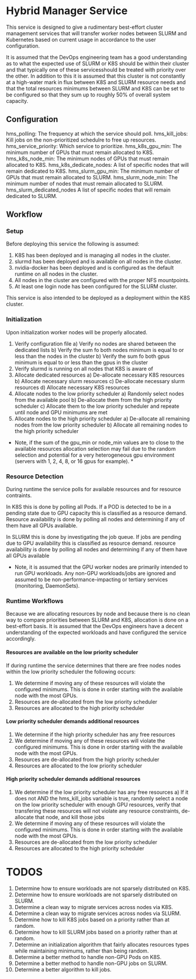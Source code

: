# Hybrid Manager Service

This service is designed to give a rudimentary best-effort cluster management services that will transfer worker nodes between SLURM and Kubernetes based on current usage in accordance to the user configuration.

It is assumed that the DevOps engineering team has a good understanding as to what the expected use of SLURM or K8S should be within their cluster and that typically one of these servicesshould be treated with priority over the other. In addition to this it is assumed that this cluster is not constantly at a high-water mark in flux between K8S and SLURM resource needs and that the total resources minimums between SLURM and K8S can be set to be configured so that they sum up to roughly 50% of overall system capacity.

## Configuration

hms_polling: The frequency at which the service should poll.
hms_kill_jobs: Kill jobs on the non-prioritized schedulre to free up resources.
hms_service_priority: Which service to prioritize.
hms_k8s_gpu_min: The minimum number of GPUs that must remain allocated to K8S.
hms_k8s_node_min: The minimum nodes of GPUs that must remain allocated to K8S.
hms_k8s_dedicate_nodes: A list of specific nodes that will remain dedicated to K8S.
hms_slurm_gpu_min: The minimum number of GPUs that must remain allocated to SLURM.
hms_slurm_node_min: The minimum number of nodes that must remain allocated to SLURM.
hms_slurm_dedicated_nodes A list of specific nodes that will remain dedicated to SLURM.

## Workflow
### Setup

Before deploying this service the following is assumed:

1) K8S has been deployed and is managing all nodes in the cluster.
2) slurmd has been deployed and is available on all nodes in the cluster.
3) nvidia-docker has been deployed and is configured as the default runtime on all nodes in the cluster.
4) All nodes in the cluster are configured with the proper NFS mountpoints.
5) At least one login node has been configured for the SLURM cluster.

This service is also intended to be deployed as a deployment within the K8S cluster.

### Initialization

Upon initialization worker nodes will be properly allocated.

1) Verify configuration file
  a) Verify no nodes are shared between the dedicated lists
  b) Verify the sum fo both nodes minimum is equal to or less than the nodes in the cluster
  b) Verify the sum fo both gpus minimum is equal to or less than the gpus in the cluster
2) Verify slurmd is running on all nodes that K8S is aware of
3) Allocate dedicated resources
  a) De-allocate necessary K8S resources
  b) Allocate necessary slurm resources
  c) De-allocate necessary slurm resources
  d) Allocate necessary K8S resources
4) Allocate nodes to the low priority scheduler
  a) Randomly select nodes from the available pool
  b) De-allocate them from the high priority scheduler
  c) Allocate them to the low priority scheduler and repeate until node and GPU minimums are met
5) Allocate nodes to the high priority scheduler
  a) De-allocate all remaining nodes from the low priority scheduler
  b) Allocate all remaining nodes to the high priority scheduler

* Note, if the sum of the gpu_min or node_min values are to close to the available resources allocation selection may fail due to the random selection and potential for a very heterogeneous gpu environment (servers with 1, 2, 4, 8, or 16 gpus for example). * 

### Resource Detection

During runtime the service polls for available resources and for resource contraints.

In K8S this is done by polling all Pods. If a POD is detected to be in a pending state due to GPU capacity this is classified as a resource demand. Resource availability is done by polling all nodes and determining if any of them have all GPUs available.

In SLURM this is done by investigating the job queue. If jobs are pending due to GPU availability this is classified as resource demand. resource availability is done by polling all nodes and determining if any of them have all GPUs available


* Note, it is assumed that the GPU worker nodes are primarily intended to run GPU workloads. Any non-GPU workloads/jobs are ignored and assumed to be non-performance-impacting or tertiary services (monitoring, DaemonSets).

### Runtime Workflows

Because we are allocating resources by node and because there is no clean way to compare priorities between SLURM and K8S, allocation is done on a best-effort basis. It is assumed that the DevOps engineers have a decent understanding of the expected workloads and have configured the service accordingly.

#### Resources are available on the low priority scheduler

If during runtime the service determines that there are free nodes nodes within the low priority scheduler the following occurs:

1) We determine if moving any of these resources will violate the configured minimums. This is done in order starting with the available node with the most GPUs.
2) Resources are de-allocated from the low priority scheduler
3) Resources are allocated to the high priority scheduler


#### Low priority scheduler demands additional resources

1) We determine if the high priority scheduler has any free resources
2) We determine if moving any of these resources will violate the configured minimums. This is done in order starting with the available node with the most GPUs.
3) Resources are de-allocated from the high priority scheduler
4) Resources are allocated to the low priority scheduler


#### High priority scheduler demands additional resources

1) We determine if the low priority scheduler has any free resources
  a) If it does not AND the hms_kill_jobs variable is true, randomly select a node on the low priority scheduler with enough GPU resources, verify that transfering these resources will not violate any resource constraints, de-allocate that node, and kill those jobs
2) We determine if moving any of these resources will violate the configured minimums. This is done in order starting with the available node with the most GPUs.
3) Resources are de-allocated from the low priority scheduler
4) Resources are allocated to the high priority scheduler


# TODOS
1) Determine how to ensure workloads are not sparsely distributed on K8S.
2) Determine how to ensure workloads are not sparsely distributed on SLURM.
3) Determine a clean way to migrate services across nodes via K8S.
4) Determine a clean way to migrate services across nodes via SLURM.
5) Determine how to kill K8S jobs based on a priority rather than at random.
6) Determine how to kill SLURM jobs based on a priority rather than at random.
7) Determine an initialization algorithm that fairly allocates resources types while maintaining minimums, rather than being random.
8) Determine a better method to handle non-GPU Pods on K8S.
9) Determine a better method to handle non-GPU jobs on SLURM.
10) Determine a better algorithm to kill jobs.